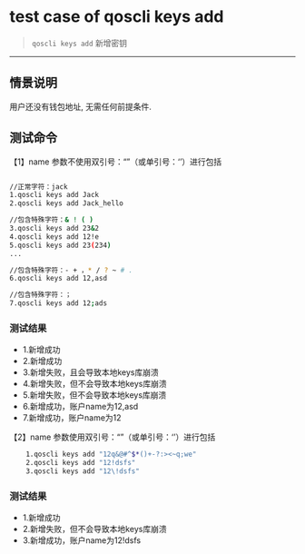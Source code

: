 # test case of qoscli keys add

> `qoscli keys add` 新增密钥

---

## 情景说明

用户还没有钱包地址, 无需任何前提条件.

## 测试命令

【1】name 参数不使用双引号：“”（或单引号：‘’）进行包括

```bash

//正常字符：jack
1.qoscli keys add Jack
2.qoscli keys add Jack_hello

//包含特殊字符：& ! ( )
3.qoscli keys add 23&2
4.qoscli keys add 12!e
5.qoscli keys add 23(234)
...

//包含特殊字符：- + ，* / ? ~ # .
6.qoscli keys add 12,asd

//包含特殊字符：；
7.qoscli keys add 12;ads
```

### 测试结果

* 1.新增成功
* 2.新增成功
* 3.新增失败，且会导致本地keys库崩溃
* 4.新增失败，但不会导致本地keys库崩溃
* 5.新增失败，但不会导致本地keys库崩溃
* 6.新增成功，账户name为12,asd
* 7.新增成功，账户name为12

【2】name 参数使用双引号：“”（或单引号：‘’）进行包括

```bash
    1.qoscli keys add "12q&@#^$*()+-?:><~q;we"
    2.qoscli keys add "12!dsfs"
    3.qoscli keys add "12\!dsfs"
```

### 测试结果

* 1.新增成功
* 2.新增失败，但不会导致本地keys库崩溃
* 3.新增成功，账户name为12\!dsfs
  